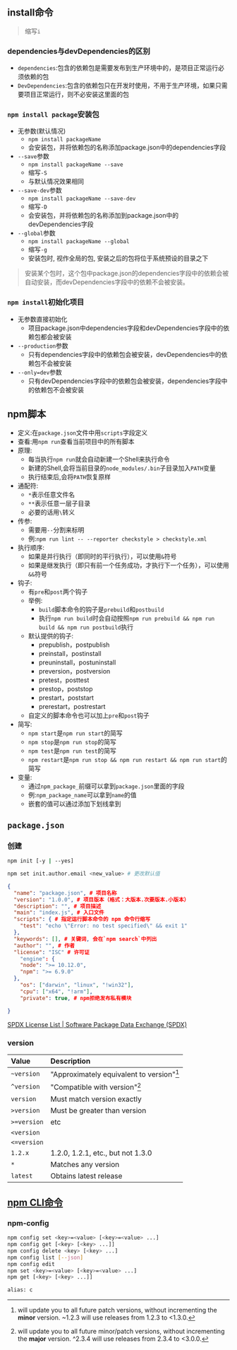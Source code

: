## install命令

> 缩写`i`

### dependencies与devDependencies的区别

* `dependencies`:包含的依赖包是需要发布到生产环境中的，是项目正常运行必须依赖的包
* `DevDependencies`:包含的依赖包只在开发时使用，不用于生产环境，如果只需要项目正常运行，则不必安装这里面的包

### `npm install package`安装包

* 无参数(默认情况)
  * `npm install packageName`
  * 会安装包，并将依赖包的名称添加package.json中的dependencies字段
* `--save`参数
  * `npm install packageName --save`
  * 缩写`-S`
  * 与默认情况效果相同
* `--save-dev`参数
  * `npm install packageName --save-dev`
  * 缩写`-D`
  * 会安装包，并将依赖包的名称添加到package.json中的devDependencies字段
* `--global`参数
  * `npm install packageName --global`
  * 缩写`-g`
  * 安装包时, 视作全局的包, 安装之后的包将位于系统预设的目录之下

> 安装某个包时，这个包中package.json的dependencies字段中的依赖会被自动安装，而devDependencies字段中的依赖不会被安装。

### `npm install`初始化项目

* 无参数直接初始化
  * 项目package.json中dependencies字段和devDependencies字段中的依赖包都会被安装
* `--production`参数
  * 只有dependencies字段中的依赖包会被安装，devDependencies中的依赖包不会被安装
* `--only=dev`参数
  * 只有devDependencies字段中的依赖包会被安装，dependencies字段中的依赖包不会被安装

## npm脚本

* 定义:在`package.json`文件中用`scripts`字段定义
* 查看:用`npm run`查看当前项目中的所有脚本
* 原理:
  * 每当执行`npm run`就会自动新建一个Shell来执行命令
  * 新建的Shell,会将当前目录的`node_modules/.bin`子目录加入`PATH`变量
  * 执行结束后,会将`PATH`恢复原样
* 通配符:
  * `*`表示任意文件名
  * `**`表示任意一层子目录
  * 必要的话用`\`转义
* 传参:
  * 需要用`--`分割来标明
  * 例:`npm run lint -- --reporter checkstyle > checkstyle.xml`
* 执行顺序:
  * 如果是并行执行（即同时的平行执行），可以使用`&`符号
  * 如果是继发执行（即只有前一个任务成功，才执行下一个任务），可以使用`&&`符号
* 钩子:
  * 有`pre`和`post`两个钩子
  * 举例:
    * `build`脚本命令的钩子是`prebuild`和`postbuild`
    * 执行`npm run build`时会自动按照`npm run prebuild && npm run build && npm run postbuild`执行
  * 默认提供的钩子:
    * prepublish，postpublish
    * preinstall，postinstall
    * preuninstall，postuninstall
    * preversion，postversion
    * pretest，posttest
    * prestop，poststop
    * prestart，poststart
    * prerestart，postrestart
  * 自定义的脚本命令也可以加上`pre`和`post`钩子
* 简写:
  * `npm start`是`npm run start`的简写
  * `npm stop`是`npm run stop`的简写
  * `npm test`是`npm run test`的简写
  * `npm restart`是`npm run stop && npm run restart && npm run start`的简写
* 变量:
  * 通过`npm_package_`前缀可以拿到`package.json`里面的字段
  * 例:`npm_package_name`可以拿到`name`的值
  * 嵌套的值可以通过添加下划线拿到

## `package.json`

### 创建

```bash
npm init [-y | --yes]

npm set init.author.email <new_value> # 更改默认值
```

```json
{
  "name": "package.json", # 项目名称
  "version": "1.0.0", # 项目版本（格式：大版本.次要版本.小版本）
  "description": "", # 项目描述
  "main": "index.js", # 入口文件
  "scripts": { # 指定运行脚本命令的 npm 命令行缩写
    "test": "echo \"Error: no test specified\" && exit 1"
  },
  "keywords": [], # 关键词, 会在`npm search`中列出
  "author": "", # 作者
  "license": "ISC" # 许可证
	"engine": {
    "node": ">= 10.12.0",
    "npm": ">= 6.9.0"
  },
	"os": ["darwin", "linux", "!win32"],
	"cpu": ["x64", "!arm"],
	"private": true, # npm拒绝发布私有模块

}
```

[SPDX License List | Software Package Data Exchange (SPDX)](https://spdx.org/licenses/)

### version

| Value       | Description                               |
| :---------- | :---------------------------------------- |
| `~version`  | "Approximately equivalent to version"[^1] |
| `^version`  | "Compatible with version"[^2]             |
| `version`   | Must match version exactly                |
| `>version`  | Must be greater than version              |
| `>=version` | etc                                       |
| `<version`  |
| `<=version` |
| `1.2.x`     | 1.2.0, 1.2.1, etc., but not 1.3.0         |
| `*`         | Matches any version                       |
| `latest`    | Obtains latest release                    |

[^1]: will update you to all future patch versions, without incrementing the **minor** version. ~1.2.3 will use releases from 1.2.3 to <1.3.0.
[^2]: will update you to all future minor/patch versions, without incrementing the **major** version. ^2.3.4 will use releases from 2.3.4 to <3.0.0.

## [npm CLI命令](https://docs.npmjs.com/cli/v7/commands)

### npm-config

```bash
npm config set <key>=<value> [<key>=<value> ...]
npm config get [<key> [<key> ...]]
npm config delete <key> [<key> ...]
npm config list [--json]
npm config edit
npm set <key>=<value> [<key>=<value> ...]
npm get [<key> [<key> ...]]

alias: c
```

